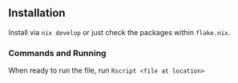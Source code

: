## Installation

Install via `nix develop` or just check the packages within `flake.nix`.


### Commands and Running

When ready to run the file, run `Rscript <file at location>`
